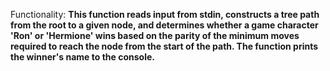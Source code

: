 Functionality: **This function reads input from stdin, constructs a tree path from the root to a given node, and determines whether a game character 'Ron' or 'Hermione' wins based on the parity of the minimum moves required to reach the node from the start of the path. The function prints the winner's name to the console.**